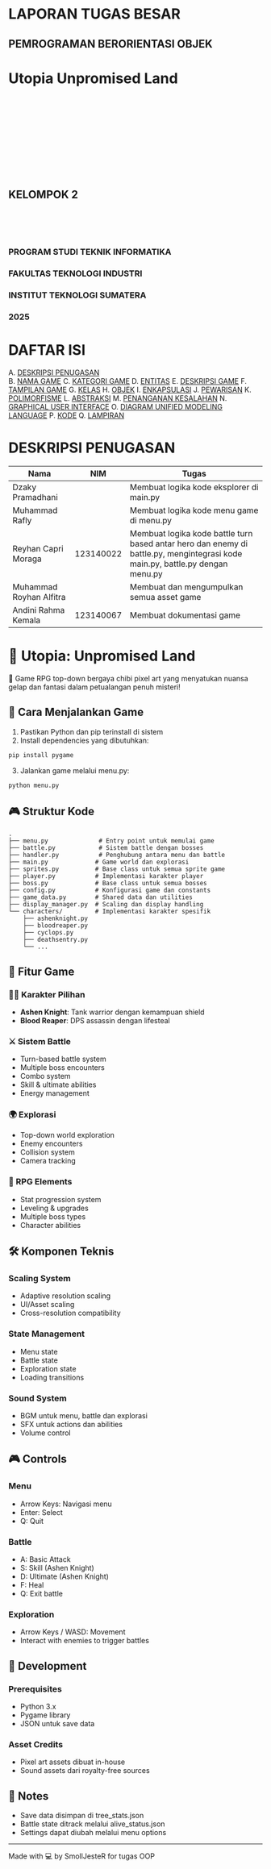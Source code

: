 # LAPORAN TUGAS BESAR

## PEMROGRAMAN BERORIENTASI OBJEK

# Utopia Unpromised Land

<br>
<br>
<br>
<br>
<br>
<br>
<br>
<br>
<br>

## KELOMPOK 2

<br>
<br>
<br>

### PROGRAM STUDI TEKNIK INFORMATIKA

### FAKULTAS TEKNOLOGI INDUSTRI

### INSTITUT TEKNOLOGI SUMATERA

### 2025

# DAFTAR ISI

A. [DESKRIPSI PENUGASAN](#deskripsi-penugasan)  
B. [NAMA GAME](#nama-game)
C. [KATEGORI GAME](#kategori-game)
D. [ENTITAS](#entitas)
E. [DESKRIPSI GAME](#deskripsi-game)
F. [TAMPILAN GAME](#tampilan-game)
G. [KELAS](#kelas)
H. [OBJEK](#objek)
I. [ENKAPSULASI](#enkapsulasi)
J. [PEWARISAN](#pewarisan)
K. [POLIMORFISME](#polimorfisme)
L. [ABSTRAKSI](#abstraksi)
M. [PENANGANAN KESALAHAN](#penanganan-kesalahan)
N. [GRAPHICAL USER INTERFACE](#graphical-user-interface)
O. [DIAGRAM UNIFIED MODELING LANGUAGE](#diagram-unified-modeling-language)
P. [KODE](#kode)
Q. [LAMPIRAN](#lampiran)

# DESKRIPSI PENUGASAN

| Nama                    | NIM       | Tugas                                                                                                                         |
| ----------------------- | --------- | ----------------------------------------------------------------------------------------------------------------------------- |
| Dzaky Pramadhani        |           | Membuat logika kode eksplorer di main.py                                                                                      |
| Muhammad Rafly          |           | Membuat logika kode menu game di menu.py                                                                                      |
| Reyhan Capri Moraga     | 123140022 | Membuat logika kode battle turn based antar hero dan enemy di battle.py, mengintegrasi kode main.py, battle.py dengan menu.py |
| Muhammad Royhan Alfitra |           | Membuat dan mengumpulkan semua asset game                                                                                     |
| Andini Rahma Kemala     | 123140067 | Membuat dokumentasi game                                                                                                      |

# 🌌 Utopia: Unpromised Land

👾 Game RPG top-down bergaya chibi pixel art yang menyatukan nuansa gelap dan fantasi dalam petualangan penuh misteri!

## 🚀 Cara Menjalankan Game

1. Pastikan Python dan pip terinstall di sistem
2. Install dependencies yang dibutuhkan:

```bash
pip install pygame
```

3. Jalankan game melalui menu.py:

```bash
python menu.py
```

## 🎮 Struktur Kode

```
.
├── menu.py              # Entry point untuk memulai game
├── battle.py            # Sistem battle dengan bosses
├── handler.py           # Penghubung antara menu dan battle
├── main.py             # Game world dan explorasi
├── sprites.py          # Base class untuk semua sprite game
├── player.py           # Implementasi karakter player
├── boss.py             # Base class untuk semua bosses
├── config.py           # Konfigurasi game dan constants
├── game_data.py        # Shared data dan utilities
├── display_manager.py  # Scaling dan display handling
└── characters/         # Implementasi karakter spesifik
    ├── ashenknight.py
    ├── bloodreaper.py
    ├── cyclops.py
    ├── deathsentry.py
    └── ...
```

## 🎨 Fitur Game

### 🦸‍♂️ Karakter Pilihan

- **Ashen Knight**: Tank warrior dengan kemampuan shield
- **Blood Reaper**: DPS assassin dengan lifesteal

### ⚔️ Sistem Battle

- Turn-based battle system
- Multiple boss encounters
- Combo system
- Skill & ultimate abilities
- Energy management

### 🌍 Explorasi

- Top-down world exploration
- Enemy encounters
- Collision system
- Camera tracking

### 🎯 RPG Elements

- Stat progression system
- Leveling & upgrades
- Multiple boss types
- Character abilities

## 🛠️ Komponen Teknis

### Scaling System

- Adaptive resolution scaling
- UI/Asset scaling
- Cross-resolution compatibility

### State Management

- Menu state
- Battle state
- Exploration state
- Loading transitions

### Sound System

- BGM untuk menu, battle dan explorasi
- SFX untuk actions dan abilities
- Volume control

## 🎮 Controls

### Menu

- Arrow Keys: Navigasi menu
- Enter: Select
- Q: Quit

### Battle

- A: Basic Attack
- S: Skill (Ashen Knight)
- D: Ultimate (Ashen Knight)
- F: Heal
- Q: Exit battle

### Exploration

- Arrow Keys / WASD: Movement
- Interact with enemies to trigger battles

## 🔧 Development

### Prerequisites

- Python 3.x
- Pygame library
- JSON untuk save data

### Asset Credits

- Pixel art assets dibuat in-house
- Sound assets dari royalty-free sources

## 📝 Notes

- Save data disimpan di tree_stats.json
- Battle state ditrack melalui alive_status.json
- Settings dapat diubah melalui menu options

---

Made with 💻 by SmollJesteR for tugas OOP
